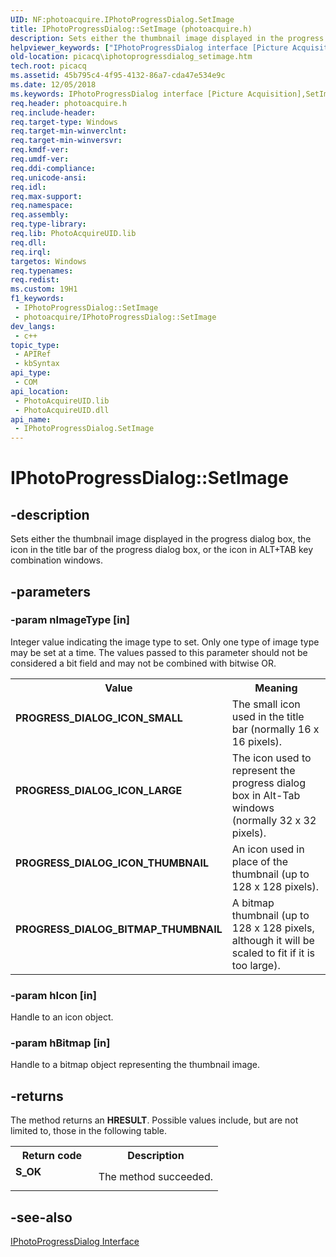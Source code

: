 ```yaml
---
UID: NF:photoacquire.IPhotoProgressDialog.SetImage
title: IPhotoProgressDialog::SetImage (photoacquire.h)
description: Sets either the thumbnail image displayed in the progress dialog box, the icon in the title bar of the progress dialog box, or the icon in ALT+TAB key combination windows.
helpviewer_keywords: ["IPhotoProgressDialog interface [Picture Acquisition]","SetImage method","IPhotoProgressDialog.SetImage","IPhotoProgressDialog::SetImage","IPhotoProgressDialogSetImage","PROGRESS_DIALOG_BITMAP_THUMBNAIL","PROGRESS_DIALOG_ICON_LARGE","PROGRESS_DIALOG_ICON_SMALL","PROGRESS_DIALOG_ICON_THUMBNAIL","SetImage","SetImage method [Picture Acquisition]","SetImage method [Picture Acquisition]","IPhotoProgressDialog interface","photoacquire/IPhotoProgressDialog::SetImage","picacq.iphotoprogressdialog_setimage"]
old-location: picacq\iphotoprogressdialog_setimage.htm
tech.root: picacq
ms.assetid: 45b795c4-4f95-4132-86a7-cda47e534e9c
ms.date: 12/05/2018
ms.keywords: IPhotoProgressDialog interface [Picture Acquisition],SetImage method, IPhotoProgressDialog.SetImage, IPhotoProgressDialog::SetImage, IPhotoProgressDialogSetImage, PROGRESS_DIALOG_BITMAP_THUMBNAIL, PROGRESS_DIALOG_ICON_LARGE, PROGRESS_DIALOG_ICON_SMALL, PROGRESS_DIALOG_ICON_THUMBNAIL, SetImage, SetImage method [Picture Acquisition], SetImage method [Picture Acquisition],IPhotoProgressDialog interface, photoacquire/IPhotoProgressDialog::SetImage, picacq.iphotoprogressdialog_setimage
req.header: photoacquire.h
req.include-header: 
req.target-type: Windows
req.target-min-winverclnt: 
req.target-min-winversvr: 
req.kmdf-ver: 
req.umdf-ver: 
req.ddi-compliance: 
req.unicode-ansi: 
req.idl: 
req.max-support: 
req.namespace: 
req.assembly: 
req.type-library: 
req.lib: PhotoAcquireUID.lib
req.dll: 
req.irql: 
targetos: Windows
req.typenames: 
req.redist: 
ms.custom: 19H1
f1_keywords:
 - IPhotoProgressDialog::SetImage
 - photoacquire/IPhotoProgressDialog::SetImage
dev_langs:
 - c++
topic_type:
 - APIRef
 - kbSyntax
api_type:
 - COM
api_location:
 - PhotoAcquireUID.lib
 - PhotoAcquireUID.dll
api_name:
 - IPhotoProgressDialog.SetImage
---
```


# IPhotoProgressDialog::SetImage


## -description

Sets either the thumbnail image displayed in the progress dialog box, the icon in the title bar of the progress dialog box, or the icon in ALT+TAB key combination windows.

## -parameters

### -param nImageType [in]

Integer value indicating the image type to set. Only one type of image type may be set at a time. The values passed to this parameter should not be considered a bit field and may not be combined with bitwise OR. 



<table>
<tr>
<th>Value</th>
<th>Meaning</th>
</tr>
<tr>
<td width="40%"><a id="PROGRESS_DIALOG_ICON_SMALL"></a><a id="progress_dialog_icon_small"></a><dl>
<dt><b>PROGRESS_DIALOG_ICON_SMALL</b></dt>
</dl>
</td>
<td width="60%">
The small icon used in the title bar (normally 16 x 16 pixels).

</td>
</tr>
<tr>
<td width="40%"><a id="PROGRESS_DIALOG_ICON_LARGE"></a><a id="progress_dialog_icon_large"></a><dl>
<dt><b>PROGRESS_DIALOG_ICON_LARGE</b></dt>
</dl>
</td>
<td width="60%">
The icon used to represent the progress dialog box in Alt-Tab windows (normally 32 x 32 pixels).

</td>
</tr>
<tr>
<td width="40%"><a id="PROGRESS_DIALOG_ICON_THUMBNAIL"></a><a id="progress_dialog_icon_thumbnail"></a><dl>
<dt><b>PROGRESS_DIALOG_ICON_THUMBNAIL</b></dt>
</dl>
</td>
<td width="60%">
An icon used in place of the thumbnail (up to 128 x 128 pixels).

</td>
</tr>
<tr>
<td width="40%"><a id="PROGRESS_DIALOG_BITMAP_THUMBNAIL"></a><a id="progress_dialog_bitmap_thumbnail"></a><dl>
<dt><b>PROGRESS_DIALOG_BITMAP_THUMBNAIL</b></dt>
</dl>
</td>
<td width="60%">
A bitmap thumbnail (up to 128 x 128 pixels, although it will be scaled to fit if it is too large).

</td>
</tr>
</table>

### -param hIcon [in]

Handle to an icon object.

### -param hBitmap [in]

Handle to a bitmap object representing the thumbnail image.

## -returns

The method returns an <b>HRESULT</b>. Possible values include, but are not limited to, those in the following table.

<table>
<tr>
<th>Return code</th>
<th>Description</th>
</tr>
<tr>
<td width="40%">
<dl>
<dt><b>S_OK</b></dt>
</dl>
</td>
<td width="60%">
The method succeeded.

</td>
</tr>
</table>

## -see-also

<a href="/windows/desktop/api/photoacquire/nn-photoacquire-iphotoprogressdialog">IPhotoProgressDialog Interface</a>